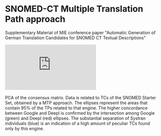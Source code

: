 # SNOMED-CT Multiple Translation Path approach
Supplementary Material of MIE conference paper "Automatic Generation of German Translation Candidates for SNOMED CT Textual Descriptions"

![Supp. Fig. 1](https://github.com/andreaprunotto/SNOMED-CT-MTP/blob/main/PCA_overall.pdf)


PCA of the consensus matrix. Data is related to TCs of the SNOMED Starter Set, obtained by a MTP approach. The ellipses represent the areas that contain 95% of the TPs related to that engine. The higher concordance between Google and Deepl is confirmed by the intersection among Google (green) and Deepl (red) ellipses. The substantial separation of Systran individuals (blue) is an indication of a high amount of peculiar TCs found only by this engine. 
